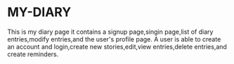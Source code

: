 # MY-DIARY
This is my diary page it contains a signup page,singin page,list of diary entries,modify entries,and the user's profile page.
A user is able to create an account and login,create new stories,edit,view entries,delete entries,and create reminders.
